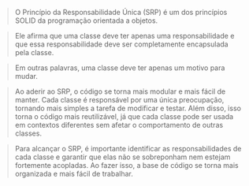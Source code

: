 >O Princípio da Responsabilidade Única (SRP) é um dos princípios SOLID da programação orientada a objetos. 

>Ele afirma que uma classe deve ter apenas uma responsabilidade e que essa responsabilidade deve ser completamente encapsulada pela classe. 

>Em outras palavras, uma classe deve ter apenas um motivo para mudar.

>Ao aderir ao SRP, o código se torna mais modular e mais fácil de manter. Cada classe é responsável por uma única preocupação, tornando mais simples a tarefa de modificar e testar. Além disso, isso torna o código mais reutilizável, já que cada classe pode ser usada em contextos diferentes sem afetar o comportamento de outras classes.

>Para alcançar o SRP, é importante identificar as responsabilidades de cada classe e garantir que elas não se sobreponham nem estejam fortemente acopladas. Ao fazer isso, a base de código se torna mais organizada e mais fácil de trabalhar.
